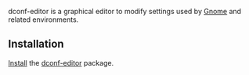 dconf-editor is a graphical editor to modify settings used by [Gnome](/index.php/Gnome "Gnome") and related environments.

## Installation

[Install](/index.php/Install "Install") the [dconf-editor](https://www.archlinux.org/packages/?name=dconf-editor) package.